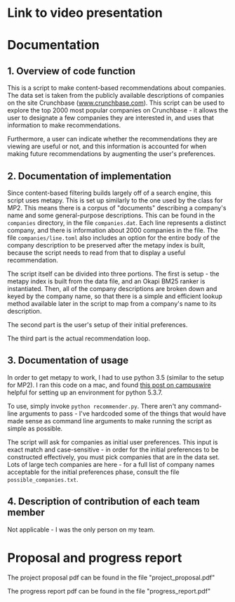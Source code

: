 # Link to video presentation

# Documentation

## 1. Overview of code function

This is a script to make content-based recommendations about companies. The data set is taken from the publicly available descriptions of companies on the site Crunchbase (www.crunchbase.com). This script can be used to explore the top 2000 most popular companies on Crunchbase - it allows the user to designate a few companies they are interested in, and uses that information to make recommendations.

Furthermore, a user can indicate whether the recommendations they are viewing are useful or not, and this information is accounted for when making future recommendations by augmenting the user's preferences.

## 2. Documentation of implementation

Since content-based filtering builds largely off of a search engine, this script uses metapy. This is set up similarly to the one used by the class for MP2. This means there is a corpus of "documents" describing a company's name and some general-purpose descriptions. This can be found in the `companies` directory, in the file `companies.dat`. Each line represents a distinct company, and there is information about 2000 companies in the file. The file `companies/line.toml` also includes an option for the entire body of the company description to be preserved after the metapy index is built, because the script needs to read from that to display a useful recommendation.

The script itself can be divided into three portions. The first is setup - the metapy index is built from the data file, and an Okapi BM25 ranker is instantiated. Then, all of the company descriptions are broken down and keyed by the company name, so that there is a simple and efficient lookup method available later in the script to map from a company's name to its description.

The second part is the user's setup of their initial preferences.

The third part is the actual recommendation loop.

## 3. Documentation of usage

In order to get metapy to work, I had to use python 3.5 (similar to the setup for MP2). I ran this code on a mac, and found [this post on campuswire](https://campuswire.com/c/G0A3AA370/feed/1856) helpful for setting up an environment for python 5.3.7.

To use, simply invoke `python recommender.py`. There aren't any command-line arguments to pass - I've hardcoded some of the things that would have made sense as command line arguments to make running the script as simple as possible.

The script will ask for companies as initial user preferences. This input is exact match and case-sensitive - in order for the initial preferences to be constructed effectively, you must pick companies that are in the data set. Lots of large tech companies are here - for a full list of company names acceptable for the initial preferences phase, consult the file `possible_companies.txt`.

## 4. Description of contribution of each team member

Not applicable - I was the only person on my team.

# Proposal and progress report

The project proposal pdf can be found in the file "project_proposal.pdf"

The progress report pdf can be found in the file "progress_report.pdf"
